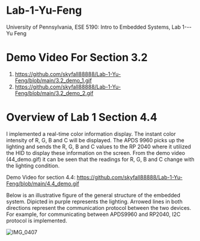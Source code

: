 # Lab-1-Yu-Feng
University of Pennsylvania, ESE 5190: Intro to Embedded Systems, Lab 1---Yu Feng

# Demo Video For Section 3.2
1. https://github.com/skyfall88888/Lab-1-Yu-Feng/blob/main/3.2_demo_1.gif
2. https://github.com/skyfall88888/Lab-1-Yu-Feng/blob/main/3.2_demo_2.gif

# Overview of Lab 1 Section 4.4

I implemented a real-time color information display. The instant color intensity of R, G, B and C will be displayed. The APDS 9960 picks up the lighting and sends the R, G, B and C values to the RP 2040 where it utilized the HID to display these information on the screen. From the demo video (44_demo.gif) it can be seen that the readings for R, G, B and C change with the lighting condition. 

Demo Video for section 4.4:
https://github.com/skyfall88888/Lab-1-Yu-Feng/blob/main/4.4_demo.gif

Below is an illustrative figure of the general structure of the embedded system. Dipicted in purple represents the lighting. Arrowed lines in both directions represent the communication protocol between the two devices. For example, for communicating between APDS9960 and RP2040, I2C protocol is implemented.

![IMG_0407](https://user-images.githubusercontent.com/95589555/191562904-eff736a3-582e-4a37-bade-cc54c11bd96a.jpg)
